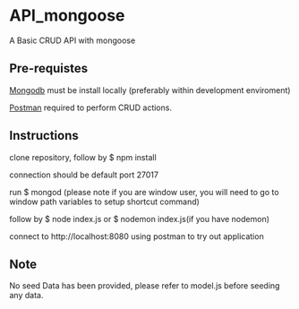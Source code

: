 # API_mongoose

A Basic CRUD API with mongoose

## Pre-requistes

<a href="https://www.mongodb.com/">Mongodb</a> must be install locally (preferably within development enviroment)

<a href="https://www.getpostman.com/">Postman</a> required to perform CRUD actions.

## Instructions

clone repository, follow by $ npm install

connection should be default port 27017

run $ mongod (please note if you are window user, you will need to go to window path variables to setup shortcut command)

follow by $ node index.js or $ nodemon index.js(if you have nodemon)

connect to http://localhost:8080 using postman to try out application

## Note

No seed Data has been provided, please refer to model.js before seeding any data.


